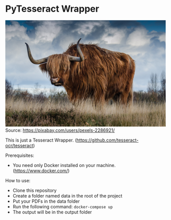 # PyTesseract Wrapper

![Image from Pexel](pexels-pixabay-144234.jpeg)
Source: https://pixabay.com/users/pexels-2286921/

  
  
This is just a Tesseract Wrapper. (https://github.com/tesseract-ocr/tesseract)



Prerequisites:
- You need only Docker installed on your machine. (https://www.docker.com/)

How to use:
- Clone this repository
- Create a folder named data in the root of the project
- Put your PDFs in the data folder
- Run the following command: `docker-compose up`
- The output will be in the output folder
